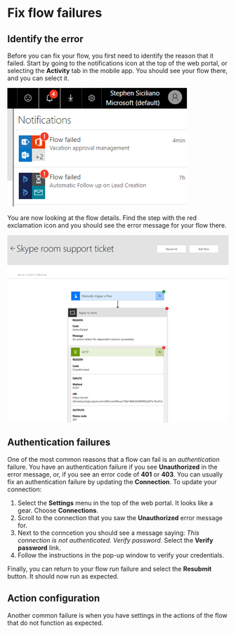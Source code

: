 <properties
	pageTitle="Fix flow failures | Microsoft Flow"
	description="How to fix some of the most common flow failures"
	services=""
	suite="flow"
	documentationCenter="na"
	authors="stepsic-microsoft-com"
	manager="erikre"
	editor=""
	tags=""/>

<tags
   ms.service="flow"
   ms.devlang="na"
   ms.topic="article"
   ms.tgt_pltfrm="na"
   ms.workload="na"
   ms.date="01/17/2017"
   ms.author="stepsic"/>

# Fix flow failures #

## Identify the error ##

Before you can fix your flow, you first need to identify the reason that it failed. Start by going to the notifications icon at the top of the web portal, or selecting the **Activity** tab in the mobile app. You should see your flow there, and you can select it.

![Notifications](./media/fix-flow-failures/notifications-toolbar.png)

You are now looking at the flow details. Find the step with the red exclamation icon and you should see the error message for your flow there.

![Error message](./media/fix-flow-failures/flow-run-failure.png)

## Authentication failures ##

One of the most common reasons that a flow can fail is an *authentication* failure. You have an authentication failure if you see **Unauthorized** in the error message, or, if you see an error code of **401** or **403**. You can usually fix an authentication failure by updating the **Connection**. To update your connection:

1. Select the **Settings** menu in the top of the web portal. It looks like a gear. Choose **Connections**.
2. Scroll to the connection that you saw the **Unauthorized** error message for.
3. Next to the conncetion you should see a message saying: *This connection is not authenticated. Verify password.* Select the **Verify password** link.
4. Follow the instructions in the pop-up window to verify your credentials.

Finally, you can return to your flow run failure and select the **Resubmit** button. It should now run as expected. 

## Action configuration ##

Another common failure is when you have settings in the actions of the flow that do not function as expected.
